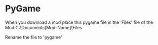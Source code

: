 # PyGame

When you download a mod place this pygame file in the 'Files' file of the Mod C:\\Documents\[Mod-Name]\Files

Rename the file to 'pygame'
